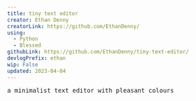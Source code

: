 ```yaml
---
title: tiny text editor
creator: Ethan Denny
creatorLink: https://github.com/EthanDenny/
using:
  - Python
  - Blessed
githubLink: https://github.com/EthanDenny/tiny-text-editor/
devlogPrefix: ethan
wip: False
updated: 2023-04-04
---
```


<pre>a minimalist text editor with pleasant colours</pre>

